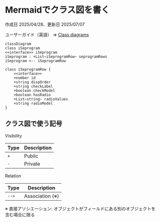 # Mermaidでクラス図を書く

作成日 2025/04/28、更新日 2025/07/07

ユーザーガイド（英語） => [Class diagrams](https://mermaid.js.org/syntax/classDiagram.html)

```mermaid
classDiagram
class iSeprogram
<<interface>> iSeprogram
iSeprogram : +List~iSeprogramRow~ seprogramRows
iSeprogram <-- iSeprogramRow

class iSeprogramRow {
    <<interface>>
    +number id
    +string dispOrder
    +string checkLabel
    +boolean checkModel
    +boolean hasRadio
    +List~string~ radioValues
    +string radioModel
}
```

## クラス図で使う記号

Visibility

| Type | Description |
| ---- | ----------- |
| `+`  | Public      |
| `-`  | Private     |

Relation

| Type  | Description     |
| ----- | --------------- |
| `-->` | Association (※) |

※ 直接アソシエーション: オブジェクトがフィールドにある別のオブジェクトを含む場合に限る
